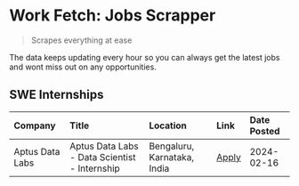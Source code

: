 # Work Fetch: Jobs Scrapper
> Scrapes everything at ease

The data keeps updating every hour so you can always get the latest jobs and wont miss out on any opportunities.

## SWE Internships
<!--START_SECTION:workfetch-->
| Company         | Title                                         | Location                    | Link                                                                                                                                                                                                                                                        | Date Posted   |
|:----------------|:----------------------------------------------|:----------------------------|:------------------------------------------------------------------------------------------------------------------------------------------------------------------------------------------------------------------------------------------------------------|:--------------|
| Aptus Data Labs | Aptus Data Labs - Data Scientist - Internship | Bengaluru, Karnataka, India | [Apply](https://in.linkedin.com/jobs/view/aptus-data-labs-data-scientist-internship-at-aptus-data-labs-3829113819?position=2&pageNum=0&refId=J0OMa1WaioNDUFsJQu0PQg%3D%3D&trackingId=3xjLf2gMqzhFyQGkoWki3Q%3D%3D&trk=public_jobs_jserp-result_search-card) | 2024-02-16    |
<!--END_SECTION:workfetch-->
